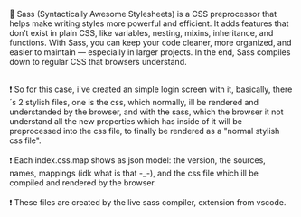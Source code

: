 🔰 Sass (Syntactically Awesome Stylesheets) is a CSS preprocessor that helps make writing styles more powerful and efficient. It adds features that don’t exist in plain CSS, like variables, nesting, mixins, inheritance, and functions. With Sass, you can keep your code cleaner, more organized, and easier to maintain — especially in larger projects. In the end, Sass compiles down to regular CSS that browsers understand. <br><br>

❗ So for this case, i´ve created an simple login screen with it, basically, there´s 2 stylish files, one is the css, which normally, ill be rendered and understanded by the browser, and with the sass, which the browser it not understand all the new properties which has inside of it will be preprocessed into the css file, to finally be rendered as a "normal stylish css file".<br><br>
❗ Each index.css.map shows as json model: the version, the sources, names, mappings (idk what is that -_-), and the css file which ill be compiled and rendered by the browser.<br><br>
❗ These files are created by the live sass compiler, extension from vscode.
